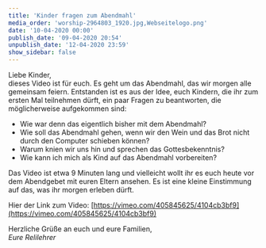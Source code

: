 ```yaml
---
title: 'Kinder fragen zum Abendmahl'
media_order: 'worship-2964803_1920.jpg,Webseitelogo.png'
date: '10-04-2020 00:00'
publish_date: '09-04-2020 20:54'
unpublish_date: '12-04-2020 23:59'
show_sidebar: false
---
```


Liebe Kinder,   
dieses Video ist für euch. Es geht um das Abendmahl, das wir morgen alle gemeinsam feiern. Entstanden ist es aus der Idee, euch Kindern, die ihr zum ersten Mal teilnehmen dürft, ein paar Fragen zu beantworten, die möglicherweise aufgekommen sind:   
* Wie war denn das eigentlich bisher mit dem Abendmahl?
* Wie soll das Abendmahl gehen, wenn wir den Wein und das Brot nicht durch den Computer schieben können?
* Warum knien wir uns hin und sprechen das Gottesbekenntnis?
* Wie kann ich mich als Kind auf das Abendmahl vorbereiten?   
   
Das Video ist etwa 9 Minuten lang und vielleicht wollt ihr es euch heute vor dem Abendgebet mit euren Eltern ansehen. Es ist eine kleine Einstimmung auf das, was ihr morgen erleben dürft.   
   
Hier der Link zum Video: [https://vimeo.com/405845625/4104cb3bf9](https://vimeo.com/405845625/4104cb3bf9)   
   
Herzliche Grüße an euch und eure Familien,   
_Eure Relilehrer_